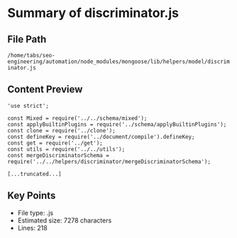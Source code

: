 # Summary of discriminator.js
  
## File Path
`/home/tabs/seo-engineering/automation/node_modules/mongoose/lib/helpers/model/discriminator.js`

## Content Preview
```
'use strict';

const Mixed = require('../../schema/mixed');
const applyBuiltinPlugins = require('../schema/applyBuiltinPlugins');
const clone = require('../clone');
const defineKey = require('../document/compile').defineKey;
const get = require('../get');
const utils = require('../../utils');
const mergeDiscriminatorSchema = require('../../helpers/discriminator/mergeDiscriminatorSchema');

[...truncated...]
```

## Key Points
- File type: .js
- Estimated size: 7278 characters
- Lines: 218
